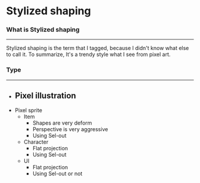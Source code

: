# Stylized shaping
### What is Stylized shaping
---
Stylized shaping is the term that I tagged, because I didn't know what else to call it. To summarize, It's a trendy style what I see from pixel art.

### Type
---
- Pixel illustration
	- 
- Pixel sprite
	- Item
		- Shapes are very deform
		- Perspective is very aggressive
		- Using Sel-out
	- Character
		- Flat projection
		- Using Sel-out
	- UI
		- Flat projection
		- Using Sel-out or not